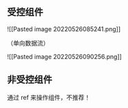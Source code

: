 ## 受控组件

![[Pasted image 20220526085241.png]]

（单向数据流）

![[Pasted image 20220526090256.png]]


## 非受控组件

通过 ref 来操作组件，不推荐！